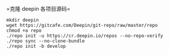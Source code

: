 =克隆 deepin 各项目源码=

    mkdir deepin
    wget https://gitcafe.com/Deepin/git-repo/raw/master/repo
    chmod +a repo
    ./repo init -u https://cr.deepin.io/repos --no-repo-verify
    ./repo sync --no-clone-bundle
    ./repo init -b develop
